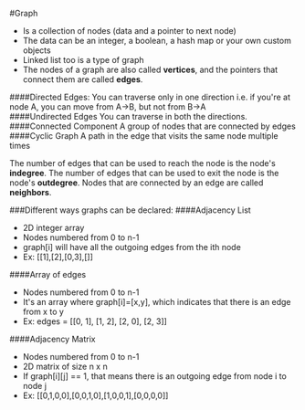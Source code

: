 #Graph
* Is a collection of nodes (data and a pointer to next node)
* The data can be an integer, a boolean, a hash map or your own custom objects
* Linked list too is a type of graph
* The nodes of a graph are also called <b>vertices</b>, and the pointers that connect them are called <b>edges</b>.

####Directed Edges:
You can traverse only in one direction i.e. if you're at node A, you can move from A->B, but not from B->A</br>
####Undirected Edges
You can traverse in both the directions.
####Connected Component
A group of nodes that are connected by edges
####Cyclic Graph
A path in the edge that visits the same node multiple times

The number of edges that can be used to reach the node is the node's <b>indegree</b>. The number of edges that can be used to exit the node is the node's <b>outdegree</b>. Nodes that are connected by an edge are called <b>neighbors</b>.

###Different ways graphs can be declared:
####Adjacency List
* 2D integer array
* Nodes numbered from 0 to n-1
* graph[i] will have all the outgoing edges from the ith node
* Ex: [[1],[2],[0,3],[]]

####Array of edges
* Nodes numbered from 0 to n-1
* It's an array where graph[i]=[x,y], which indicates that there is an edge from x to y
* Ex: edges = [[0, 1], [1, 2], [2, 0], [2, 3]]

####Adjacency Matrix
* Nodes numbered from 0 to n-1 
* 2D matrix of size n x n
* If graph[i][j] == 1, that means there is an outgoing edge from node i to node j
* Ex: [[0,1,0,0],[0,0,1,0],[1,0,0,1],[0,0,0,0]]